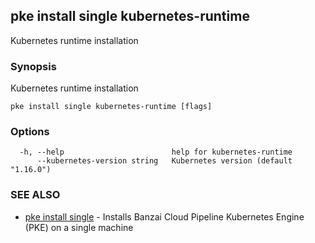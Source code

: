 ## pke install single kubernetes-runtime

Kubernetes runtime installation

### Synopsis

Kubernetes runtime installation

```
pke install single kubernetes-runtime [flags]
```

### Options

```
  -h, --help                        help for kubernetes-runtime
      --kubernetes-version string   Kubernetes version (default "1.16.0")
```

### SEE ALSO

* [pke install single](pke_install_single.md)	 - Installs Banzai Cloud Pipeline Kubernetes Engine (PKE) on a single machine

